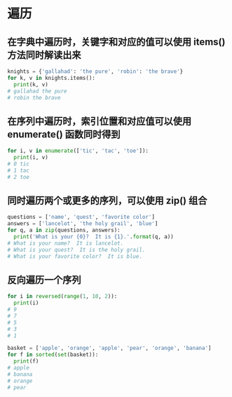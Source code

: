# 遍历

## 在字典中遍历时，关键字和对应的值可以使用 items() 方法同时解读出来

```python {cmd=true}
knights = {'gallahad': 'the pure', 'robin': 'the brave'}
for k, v in knights.items():
  print(k, v)
# gallahad the pure
# robin the brave
```

## 在序列中遍历时，索引位置和对应值可以使用 enumerate() 函数同时得到

```python
for i, v in enumerate(['tic', 'tac', 'toe']):
  print(i, v)
# 0 tic
# 1 tac
# 2 toe
```

## 同时遍历两个或更多的序列，可以使用 zip() 组合

```python
questions = ['name', 'quest', 'favorite color']
answers = ['lancelot', 'the holy grail', 'blue']
for q, a in zip(questions, answers):
  print('What is your {0}?  It is {1}.'.format(q, a))
# What is your name?  It is lancelot.
# What is your quest?  It is the holy grail.
# What is your favorite color?  It is blue.
```

## 反向遍历一个序列

```python
for i in reversed(range(1, 10, 2)):
  print(i)
# 9
# 7
# 5
# 3
# 1
```

```python
basket = ['apple', 'orange', 'apple', 'pear', 'orange', 'banana']
for f in sorted(set(basket)):
  print(f)
# apple
# banana
# orange
# pear
```
